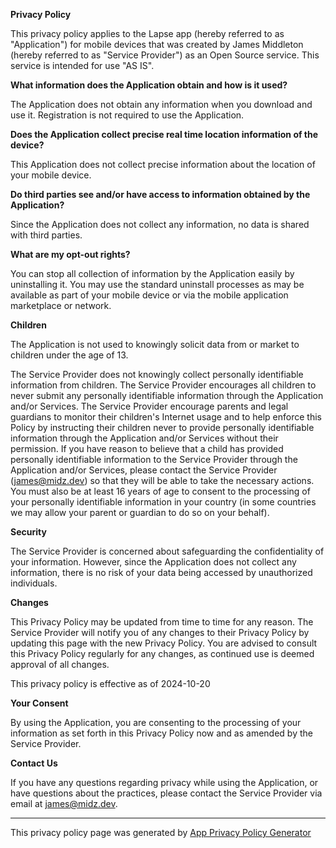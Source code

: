 **Privacy Policy**

This privacy policy applies to the Lapse app (hereby referred to as "Application") for mobile devices that was created by James Middleton (hereby referred to as "Service Provider") as an Open Source service. This service is intended for use "AS IS".

**What information does the Application obtain and how is it used?**

The Application does not obtain any information when you download and use it. Registration is not required to use the Application.

**Does the Application collect precise real time location information of the device?**

This Application does not collect precise information about the location of your mobile device.

**Do third parties see and/or have access to information obtained by the Application?**

Since the Application does not collect any information, no data is shared with third parties.

**What are my opt-out rights?**

You can stop all collection of information by the Application easily by uninstalling it. You may use the standard uninstall processes as may be available as part of your mobile device or via the mobile application marketplace or network.

**Children**

The Application is not used to knowingly solicit data from or market to children under the age of 13.

The Service Provider does not knowingly collect personally identifiable information from children. The Service Provider encourages all children to never submit any personally identifiable information through the Application and/or Services. The Service Provider encourage parents and legal guardians to monitor their children's Internet usage and to help enforce this Policy by instructing their children never to provide personally identifiable information through the Application and/or Services without their permission. If you have reason to believe that a child has provided personally identifiable information to the Service Provider through the Application and/or Services, please contact the Service Provider (james@midz.dev) so that they will be able to take the necessary actions. You must also be at least 16 years of age to consent to the processing of your personally identifiable information in your country (in some countries we may allow your parent or guardian to do so on your behalf).

**Security**

The Service Provider is concerned about safeguarding the confidentiality of your information. However, since the Application does not collect any information, there is no risk of your data being accessed by unauthorized individuals.

**Changes**

This Privacy Policy may be updated from time to time for any reason. The Service Provider will notify you of any changes to their Privacy Policy by updating this page with the new Privacy Policy. You are advised to consult this Privacy Policy regularly for any changes, as continued use is deemed approval of all changes.

This privacy policy is effective as of 2024-10-20

**Your Consent**

By using the Application, you are consenting to the processing of your information as set forth in this Privacy Policy now and as amended by the Service Provider.

**Contact Us**

If you have any questions regarding privacy while using the Application, or have questions about the practices, please contact the Service Provider via email at james@midz.dev.

---

This privacy policy page was generated by [App Privacy Policy Generator](https://app-privacy-policy-generator.nisrulz.com/)
